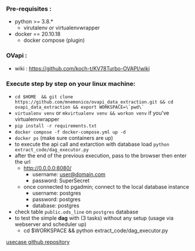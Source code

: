 ### Pre-requisites :
  - python >= 3.8.*
    - virutalenv or virtualenvwrapper
  - docker == 20.10.18
    - docker compose (plugin)

### OVapi :
  - wiki : https://github.com/koch-t/KV78Turbo-OVAPI/wiki

### Execute step by step on your linux machine:
- ```cd $HOME  && git clone https://github.com/mnemonico/ovapi_data_extraction.git && cd ovapi_data_extraction && export WORKSPACE=\`pwd\` ```
- ```virtualenv venv``` or ```mkvirtualenv venv && workon venv``` if you've virtualenvwrapper
- ```pip install -r requirements.txt``` 
- ```docker compose -f docker-compose.yml up -d```
- ```docker ps``` (make sure containers are up)
- to execute the api call and extarction with database load ```python extract_code/dag_executor.py```
- after the end of the previous execution, pass to the browser then enter the url
  - http://0.0.0.0:8080/
    - username: user@domain.com
    - password: SuperSecret
  - once connected to pgadmin; connect to the local database instance
    - username: postgres
    - password: postgres
    - database: postgres
- check table ```public.ods_line``` on ```postgres``` database
- to test the simple **dag** with (3 tasks) without any setup (usage via webserver and scheduler up)
  - cd $WORKSPACE && python extract_code/dag_executor.py 




[usecase github repository](https://github.com/mnemonico/ovapi_data_extraction.git)
